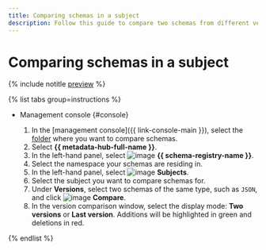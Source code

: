 ```yaml
---
title: Comparing schemas in a subject
description: Follow this guide to compare two schemas from different versions of a subject.
---
```


# Comparing schemas in a subject

{% include notitle [preview](../../_includes/note-preview.md) %}

{% list tabs group=instructions %}

- Management console {#console}
  
  1. In the [management console]({{ link-console-main }}), select the [folder](../../resource-manager/concepts/resources-hierarchy.md#folder) where you want to compare schemas.
  1. Select **{{ metadata-hub-full-name }}**.
  1. In the left-hand panel, select ![image](../../_assets/console-icons/layout-cells.svg) **{{ schema-registry-name }}**.
  1. Select the namespace your schemas are residing in.
  1. In the left-hand panel, select ![image](../../_assets/console-icons/layers-3-diagonal.svg) **Subjects**.
  1. Select the subject you want to compare schemas for.
  1. Under **Versions**, select two schemas of the same type, such as `JSON`, and click ![image](../../_assets/console-icons/scales-unbalanced.svg) **Compare**.
  1. In the version comparison window, select the display mode: **Two versions** or **Last version**. Additions will be highlighted in green and deletions in red. 

{% endlist %}
